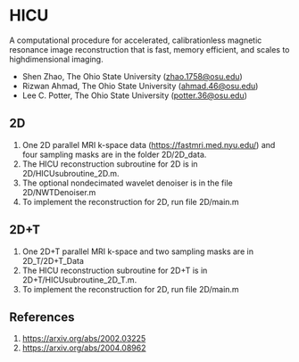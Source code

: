 # HICU
A computational procedure for accelerated, calibrationless magnetic resonance image reconstruction that is fast, memory efficient, and scales to highdimensional imaging.

* Shen Zhao, The Ohio State University (zhao.1758@osu.edu)
* Rizwan Ahmad, The Ohio State University (ahmad.46@osu.edu)
* Lee C. Potter, The Ohio State University (potter.36@osu.edu)

## 2D
1. One 2D parallel MRI k-space data (https://fastmri.med.nyu.edu/) and four sampling masks are in the folder 2D/2D_data. 
2. The HICU reconstruction subroutine for 2D is in 2D/HICUsubroutine_2D.m. 
3. The optional nondecimated wavelet denoiser is in the file 2D/NWTDenoiser.m
4. To implement the reconstruction for 2D, run file 2D/main.m

## 2D+T
1. One 2D+T parallel MRI k-space and two sampling masks are in 2D_T/2D+T_Data
2. The HICU reconstruction subroutine for 2D+T is in 2D+T/HICUsubroutine_2D_T.m.
3. To implement the reconstruction for 2D, run file 2D/main.m


## References
1. https://arxiv.org/abs/2002.03225
2. https://arxiv.org/abs/2004.08962
